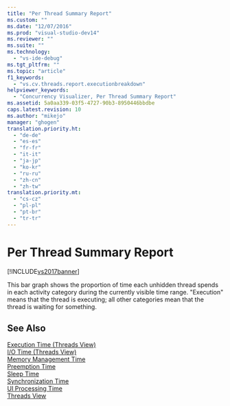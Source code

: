 ```yaml
---
title: "Per Thread Summary Report"
ms.custom: ""
ms.date: "12/07/2016"
ms.prod: "visual-studio-dev14"
ms.reviewer: ""
ms.suite: ""
ms.technology: 
  - "vs-ide-debug"
ms.tgt_pltfrm: ""
ms.topic: "article"
f1_keywords: 
  - "vs.cv.threads.report.executionbreakdown"
helpviewer_keywords: 
  - "Concurrency Visualizer, Per Thread Summary Report"
ms.assetid: 5a0aa339-03f5-4727-90b3-8950446bbdbe
caps.latest.revision: 10
ms.author: "mikejo"
manager: "ghogen"
translation.priority.ht: 
  - "de-de"
  - "es-es"
  - "fr-fr"
  - "it-it"
  - "ja-jp"
  - "ko-kr"
  - "ru-ru"
  - "zh-cn"
  - "zh-tw"
translation.priority.mt: 
  - "cs-cz"
  - "pl-pl"
  - "pt-br"
  - "tr-tr"
---
```

# Per Thread Summary Report
[!INCLUDE[vs2017banner](../code-quality/includes/vs2017banner.md)]

This bar graph shows the proportion of time each unhidden thread spends in each activity category during the currently visible time range. "Execution" means that the thread is executing; all other categories mean that the thread is waiting for something.  
  
## See Also  
 [Execution Time (Threads View)](../profiling/execution-time--threads-view-.md)   
 [I/O Time (Threads View)](../profiling/i-o-time--threads-view-.md)   
 [Memory Management Time](../profiling/memory-management-time.md)   
 [Preemption Time](../profiling/preemption-time.md)   
 [Sleep Time](../profiling/sleep-time.md)   
 [Synchronization Time](../profiling/synchronization-time.md)   
 [UI Processing Time](../profiling/ui-processing-time.md)   
 [Threads View](../profiling/threads-view--parallel-performance-.md)